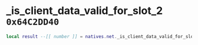 # _is_client_data_valid_for_slot_2 `0x64C2DD40`

```lua
local result --[[ number ]] = natives.net._is_client_data_valid_for_slot_2(_unk0 --[[ number ]], _unk1 --[[ number ]])
```